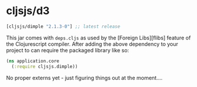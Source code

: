 # cljsjs/d3

[](dependency)
```clojure
[cljsjs/dimple "2.1.3-0"] ;; latest release
```
[](/dependency)

This jar comes with `deps.cljs` as used by the [Foreign Libs][flibs] feature
of the Clojurescript compiler. After adding the above dependency to your project
to can require the packaged library like so:

```clojure
(ns application.core
  (:require cljsjs.dimple))
```

No proper externs yet - just figuring things out at the moment....



